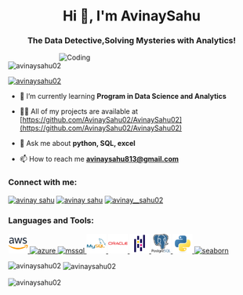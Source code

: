 <h1 align="center">Hi 👋, I'm AvinaySahu</h1>
<h3 align="center">The Data Detective,Solving Mysteries with Analytics!</h3>
<img align="right" alt="Coding" width="400" src="https://reactionpower.com/wp-content/uploads/2020/09/machine-learning-big-data-analytics-and-predictive-logic.gif">

<p align="left"> <img src="https://komarev.com/ghpvc/?username=avinaysahu02&label=Profile%20views&color=0e75b6&style=flat" alt="avinaysahu02" /> </p>

<p align="left"> <a href="https://github.com/ryo-ma/github-profile-trophy"><img src="https://github-profile-trophy.vercel.app/?username=avinaysahu02" alt="avinaysahu02" /></a> </p>

- 🌱 I’m currently learning **Program in Data Science and Analytics**

- 👨‍💻 All of my projects are available at [https://github.com/AvinaySahu02/AvinaySahu02](https://github.com/AvinaySahu02/AvinaySahu02)

- 💬 Ask me about **python, SQL, excel**

- 📫 How to reach me **avinaysahu813@gmail.com**

<h3 align="left">Connect with me:</h3>
<p align="left">
<a href="https://twitter.com/avinay sahu" target="blank"><img align="center" src="https://raw.githubusercontent.com/rahuldkjain/github-profile-readme-generator/master/src/images/icons/Social/twitter.svg" alt="avinay sahu" height="30" width="40" /></a>
<a href="https://linkedin.com/in/avinay sahu" target="blank"><img align="center" src="https://raw.githubusercontent.com/rahuldkjain/github-profile-readme-generator/master/src/images/icons/Social/linked-in-alt.svg" alt="avinay sahu" height="30" width="40" /></a>
<a href="https://instagram.com/avinay__sahu02" target="blank"><img align="center" src="https://raw.githubusercontent.com/rahuldkjain/github-profile-readme-generator/master/src/images/icons/Social/instagram.svg" alt="avinay__sahu02" height="30" width="40" /></a>
</p>

<h3 align="left">Languages and Tools:</h3>
<p align="left"> <a href="https://aws.amazon.com" target="_blank" rel="noreferrer"> <img src="https://raw.githubusercontent.com/devicons/devicon/master/icons/amazonwebservices/amazonwebservices-original-wordmark.svg" alt="aws" width="40" height="40"/> </a> <a href="https://azure.microsoft.com/en-in/" target="_blank" rel="noreferrer"> <img src="https://www.vectorlogo.zone/logos/microsoft_azure/microsoft_azure-icon.svg" alt="azure" width="40" height="40"/> </a> <a href="https://www.microsoft.com/en-us/sql-server" target="_blank" rel="noreferrer"> <img src="https://www.svgrepo.com/show/303229/microsoft-sql-server-logo.svg" alt="mssql" width="40" height="40"/> </a> <a href="https://www.mysql.com/" target="_blank" rel="noreferrer"> <img src="https://raw.githubusercontent.com/devicons/devicon/master/icons/mysql/mysql-original-wordmark.svg" alt="mysql" width="40" height="40"/> </a> <a href="https://www.oracle.com/" target="_blank" rel="noreferrer"> <img src="https://raw.githubusercontent.com/devicons/devicon/master/icons/oracle/oracle-original.svg" alt="oracle" width="40" height="40"/> </a> <a href="https://pandas.pydata.org/" target="_blank" rel="noreferrer"> <img src="https://raw.githubusercontent.com/devicons/devicon/2ae2a900d2f041da66e950e4d48052658d850630/icons/pandas/pandas-original.svg" alt="pandas" width="40" height="40"/> </a> <a href="https://www.postgresql.org" target="_blank" rel="noreferrer"> <img src="https://raw.githubusercontent.com/devicons/devicon/master/icons/postgresql/postgresql-original-wordmark.svg" alt="postgresql" width="40" height="40"/> </a> <a href="https://www.python.org" target="_blank" rel="noreferrer"> <img src="https://raw.githubusercontent.com/devicons/devicon/master/icons/python/python-original.svg" alt="python" width="40" height="40"/> </a> <a href="https://seaborn.pydata.org/" target="_blank" rel="noreferrer"> <img src="https://seaborn.pydata.org/_images/logo-mark-lightbg.svg" alt="seaborn" width="40" height="40"/> </a> </p>

<p><img align="left" src="https://github-readme-stats.vercel.app/api/top-langs?username=avinaysahu02&show_icons=true&locale=en&layout=compact" alt="avinaysahu02" /></p>

<p>&nbsp;<img align="center" src="https://github-readme-stats.vercel.app/api?username=avinaysahu02&show_icons=true&locale=en" alt="avinaysahu02" /></p>

<p><img align="center" src="https://github-readme-streak-stats.herokuapp.com/?user=avinaysahu02&" alt="avinaysahu02" /></p>
